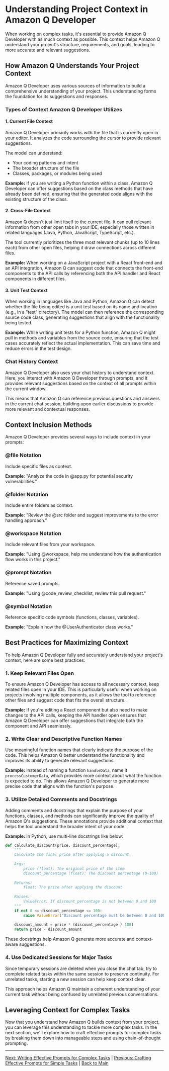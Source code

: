 # Understanding Project Context in Amazon Q Developer

When working on complex tasks, it's essential to provide Amazon Q Developer with as much context as possible. This context helps Amazon Q understand your project's structure, requirements, and goals, leading to more accurate and relevant suggestions.

## How Amazon Q Understands Your Project Context

Amazon Q Developer uses various sources of information to build a comprehensive understanding of your project. This understanding forms the foundation for its suggestions and responses.

### Types of Context Amazon Q Developer Utilizes

#### 1. Current File Context

Amazon Q Developer primarily works with the file that is currently open in your editor. It analyzes the code surrounding the cursor to provide relevant suggestions.

The model can understand:
- Your coding patterns and intent
- The broader structure of the file
- Classes, packages, or modules being used

**Example:**
If you are writing a Python function within a class, Amazon Q Developer can offer suggestions based on the class methods that have already been defined, ensuring that the generated code aligns with the existing structure of the class.

#### 2. Cross-File Context

Amazon Q doesn't just limit itself to the current file. It can pull relevant information from other open tabs in your IDE, especially those written in related languages (Java, Python, JavaScript, TypeScript, etc.).

The tool currently prioritizes the three most relevant chunks (up to 10 lines each) from other open files, helping it draw connections across different files.

**Example:**
When working on a JavaScript project with a React front-end and an API integration, Amazon Q can suggest code that connects the front-end components to the API calls by referencing both the API handler and React components in different files.

#### 3. Unit Test Context

When working in languages like Java and Python, Amazon Q can detect whether the file being edited is a unit test based on its name and location (e.g., in a "test" directory). The model can then reference the corresponding source code class, generating suggestions that align with the functionality being tested.

**Example:**
While writing unit tests for a Python function, Amazon Q might pull in methods and variables from the source code, ensuring that the test cases accurately reflect the actual implementation. This can save time and reduce errors in the test design.

### Chat History Context

Amazon Q Developer also uses your chat history to understand context. Here, you interact with Amazon Q Developer through prompts, and it provides relevant suggestions based on the context of all prompts within the current window.

This means that Amazon Q can reference previous questions and answers in the current chat session, building upon earlier discussions to provide more relevant and contextual responses.

## Context Inclusion Methods

Amazon Q Developer provides several ways to include context in your prompts:

### @file Notation

Include specific files as context.

**Example**: "Analyze the code in @app.py for potential security vulnerabilities."

### @folder Notation

Include entire folders as context.

**Example**: "Review the @src folder and suggest improvements to the error handling approach."

### @workspace Notation

Include relevant files from your workspace.

**Example**: "Using @workspace, help me understand how the authentication flow works in this project."

### @prompt Notation

Reference saved prompts.

**Example**: "Using @code_review_checklist, review this pull request."

### @symbol Notation

Reference specific code symbols (functions, classes, variables).

**Example**: "Explain how the @UserAuthenticator class works."

## Best Practices for Maximizing Context

To help Amazon Q Developer fully and accurately understand your project's context, here are some best practices:

### 1. Keep Relevant Files Open

To ensure Amazon Q Developer has access to all necessary context, keep related files open in your IDE. This is particularly useful when working on projects involving multiple components, as it allows the tool to reference other files and suggest code that fits the overall structure.

**Example:**
If you're editing a React component but also need to make changes to the API calls, keeping the API handler open ensures that Amazon Q Developer can offer suggestions that integrate both the component and API seamlessly.

### 2. Write Clear and Descriptive Function Names

Use meaningful function names that clearly indicate the purpose of the code. This helps Amazon Q better understand the functionality and improves its ability to generate relevant suggestions.

**Example:**
Instead of naming a function `handleData`, name it `processCustomerData`, which provides more context about what the function is expected to do. This allows Amazon Q Developer to generate more precise code that aligns with the function's purpose.

### 3. Utilize Detailed Comments and Docstrings

Adding comments and docstrings that explain the purpose of your functions, classes, and methods can significantly improve the quality of Amazon Q's suggestions. These annotations provide additional context that helps the tool understand the broader intent of your code.

**Example:**
In Python, use multi-line docstrings like below:

```python
def calculate_discount(price, discount_percentage):
    """
    Calculate the final price after applying a discount.
    
    Args:
        price (float): The original price of the item
        discount_percentage (float): The discount percentage (0-100)
        
    Returns:
        float: The price after applying the discount
        
    Raises:
        ValueError: If discount_percentage is not between 0 and 100
    """
    if not 0 <= discount_percentage <= 100:
        raise ValueError("Discount percentage must be between 0 and 100")
    
    discount_amount = price * (discount_percentage / 100)
    return price - discount_amount
```

These docstrings help Amazon Q generate more accurate and context-aware suggestions.

### 4. Use Dedicated Sessions for Major Tasks

Since temporary sessions are deleted when you close the chat tab, try to complete related tasks within the same session to preserve continuity. For unrelated tasks, starting a new session can help keep context clear.

This approach helps Amazon Q maintain a coherent understanding of your current task without being confused by unrelated previous conversations.

## Leveraging Context for Complex Tasks

Now that you understand how Amazon Q builds context from your project, you can leverage this understanding to tackle more complex tasks. In the next section, we'll explore how to craft effective prompts for complex tasks by breaking them down into manageable steps and using chain-of-thought prompting.

---

[Next: Writing Effective Prompts for Complex Tasks](./04-advanced-prompt-techniques.md) | [Previous: Crafting Effective Prompts for Simple Tasks](./02-simple-tasks.md) | [Back to Main](./README.md)
